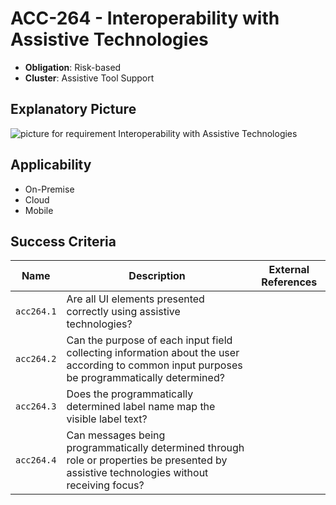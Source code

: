 # ACC-264 - Interoperability with Assistive Technologies

- **Obligation**: Risk-based
- **Cluster**: Assistive Tool Support


## Explanatory Picture
![picture for requirement Interoperability with Assistive Technologies](../../pictures/acc264-eyecatcher.png "picture for requirement Interoperability with Assistive Technologies")




## Applicability

- On-Premise
- Cloud
- Mobile



## Success Criteria

| Name | Description | External References |
| ----- | ---------- | ------------------- |
| `acc264.1` | Are all UI elements presented correctly using assistive technologies?  | |
| `acc264.2` | Can the purpose of each input field collecting information about the user according to common input purposes be programmatically determined? | |
| `acc264.3` | Does the programmatically determined label name map the visible label text? | |
| `acc264.4` | Can messages being programmatically determined through role or properties be presented by assistive technologies without receiving focus? | |

